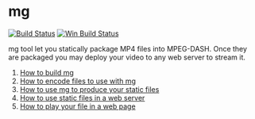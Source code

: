 # mg

[![Build Status](https://travis-ci.org/mediagoom/mg.svg?branch=master)](https://travis-ci.org/mediagoom/mg)
[![Win Build Status](https://ci.appveyor.com/api/projects/status/github/mediagoom/mg?branch=dev-win&svg=true)](https://ci.appveyor.com/project/aseduto/mg)

mg tool let you statically package MP4 files into MPEG-DASH.
Once they are packaged you may deploy your video to any web server to stream it.

1. [How to build mg](../../wiki/build)
2. [How to encode files to use with mg](../../wiki/encode)
3. [How to use mg to produce your static files](../../wiki/package)
4. [How to use static files in a web server](../../wiki/serve)
5. [How to play your file in a web page](../../wiki/play)
